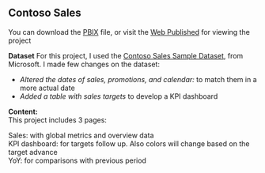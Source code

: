 ## Contoso Sales

You can download the [PBIX](https://github.com/maxilafo/Power_BI/blob/a494ac88c32b32aaf0e3fcb13a7fed8ebc514911/Contoso%20Sales/Contoso%20Sales.pbix) file, or visit the [Web Published](https://app.powerbi.com/view?r=eyJrIjoiYzc3MGM2ZjQtMmFjNS00YzY0LTgzZmYtZDM0NzZiYjM3NTI3IiwidCI6IjZjNmI0MTlhLWU2ZjMtNGZiMi1iOGMzLWU3ZDg3Y2JjMWQ2MyJ9) for viewing the project

**Dataset**
For this project, I used the [Contoso Sales Sample Dataset](https://www.microsoft.com/en-us/download/details.aspx?id=46801), from Microsoft.
I made few changes on the dataset:

 - *Altered the dates of sales, promotions, and calendar:* to match them in a more actual date
- *Added a table with sales targets* to develop a KPI dashboard

**Content:**  
This project includes 3 pages:

Sales: with global metrics and overview data  
KPI dashboard: for targets follow up. Also colors will change based on the target advance  
YoY: for comparisons with previous period
